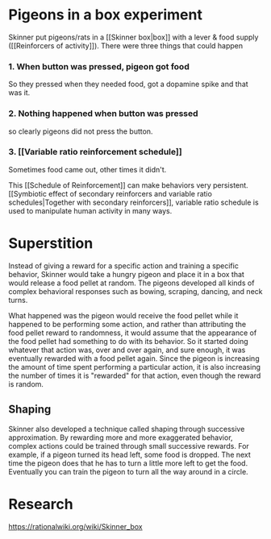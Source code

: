 # Pigeons in a box experiment
Skinner put pigeons/rats in a [[Skinner box|box]] with a lever & food supply ([[Reinforcers of activity]]).
There were three things that could happen
### 1. When button was pressed, pigeon got food
So they pressed when they needed food, got a dopamine spike and that was it.
### 2. Nothing happened when button was pressed 
so clearly pigeons did not press the button. 
### 3. [[Variable ratio reinforcement schedule]]
Sometimes food came out, other times it didn't. 

This [[Schedule of Reinforcement]] can make behaviors very persistent.
[[Symbiotic effect of secondary reinforcers and variable ratio schedules|Together with secondary reinforcers]], variable ratio schedule is used to manipulate human activity in many ways. 
# Superstition
Instead of giving a reward for a specific action and training a specific behavior, Skinner would take a hungry pigeon and place it in a box that would release a food pellet at random. The pigeons developed all kinds of complex behavioral responses such as bowing, scraping, dancing, and neck turns.

What happened was the pigeon would receive the food pellet while it happened to be performing some action, and rather than attributing the food pellet reward to randomness, it would assume that the appearance of the food pellet had something to do with its behavior. So it started doing whatever that action was, over and over again, and sure enough, it was eventually rewarded with a food pellet again. Since the pigeon is increasing the amount of time spent performing a particular action, it is also increasing the number of times it is "rewarded" for that action, even though the reward is random.
## Shaping
Skinner also developed a technique called shaping through successive approximation. By rewarding more and more exaggerated behavior, complex actions could be trained through small successive rewards. For example, if a pigeon turned its head left, some food is dropped. The next time the pigeon does that he has to turn a little more left to get the food. Eventually you can train the pigeon to turn all the way around in a circle.

# Research
https://rationalwiki.org/wiki/Skinner_box